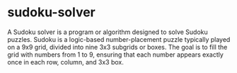 # sudoku-solver
A Sudoku solver is a program or algorithm designed to solve Sudoku puzzles. Sudoku is a logic-based number-placement puzzle typically played on a 9x9 grid, divided into nine 3x3 subgrids or boxes. The goal is to fill the grid with numbers from 1 to 9, ensuring that each number appears exactly once in each row, column, and 3x3 box.
